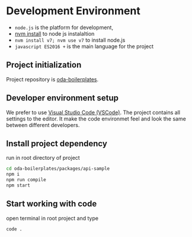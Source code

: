 # Development Environment

* `node.js` is the platform for development,
* [nvm install](https://github.com/creationix/nvm#install-script) to node js instalaltion
* `nvm install v7; nvm use v7` to install node.js
* `javascript ES2016 +` is the main language for the project

## Project initialization

Project repository is [oda-boilerplates](http://gitlab.pfrus.com/vedmalex/oda-boilerplates.git).

## Developer environment setup

We prefer to use [Visual Studio Code \(VSCode\)](https://code.visualstudio.com/). The project contains all settings to the editor. It make the code environmet feel and look the same between different developers.

## Install project dependency

run in root directory of project

```bash
cd oda-boilerplates/packages/api-sample
npm i
npm run compile
npm start
```

## Start working with code

open terminal in root project and type

```bash
code .
```



